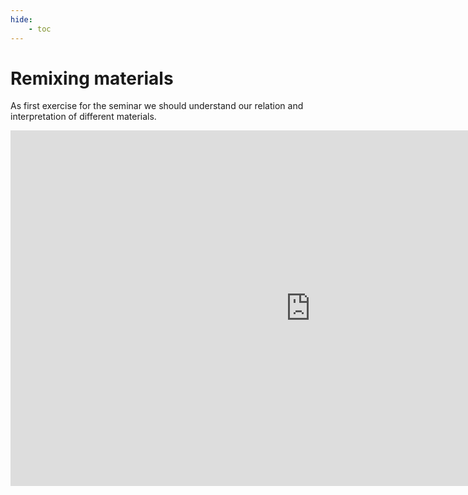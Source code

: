 ```yaml
---
hide:
    - toc
---
```


# Remixing materials

As first exercise for the seminar we should understand our relation and interpretation of different materials.

<iframe src="https://docs.google.com/presentation/d/e/2PACX-1vR7lXsFIzLbLyIJCEewoG43OOgQsdKPcDOklPMEJYy1HodMDbPNrt6ZEygfysY1ucjfswzB_g2m7kwV/embed?start=false&loop=false&delayms=3000" frameborder="0" width="960" height="569" allowfullscreen="true" mozallowfullscreen="true" webkitallowfullscreen="true"></iframe>
